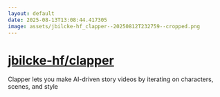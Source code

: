 ```yaml
---
layout: default
date: 2025-08-13T13:08:44.417305
image: assets/jbilcke-hf_clapper--20250812T232759--cropped.png
---
```


# [jbilcke-hf/clapper](https://github.com/jbilcke-hf/clapper)

Clapper lets you make AI-driven story videos by iterating on characters, scenes, and style
